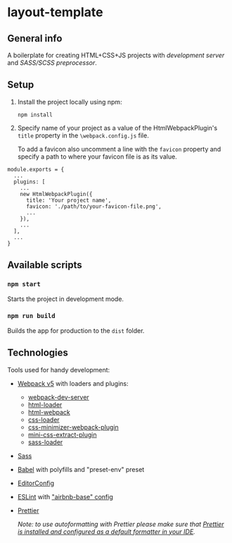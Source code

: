 # layout-template

## General info

A boilerplate for creating HTML+CSS+JS projects with _development server_ and _SASS/SCSS preprocessor_.

## Setup

1. Install the project locally using npm:

   `npm install`

2. Specify name of your project as a value of the HtmlWebpackPlugin's `title` property in the `\webpack.config.js` file.

   To add a favicon also uncomment a line with the `favicon` property and specify a path to where your favicon file is as its value.

```
module.exports = {
  ...
  plugins: [
    ...
    new HtmlWebpackPlugin({
      title: 'Your project name',
      favicon: './path/to/your-favicon-file.png',
      ...
    }),
    ...
  ],
  ...
}
```

## Available scripts

### `npm start`

Starts the project in development mode.

### `npm run build`

Builds the app for production to the `dist` folder.

## Technologies

Tools used for handy development:

- [Webpack v5](https://webpack.js.org/) with loaders and plugins:
  - [webpack-dev-server](https://webpack.js.org/configuration/dev-server/)
  - [html-loader](https://webpack.js.org/loaders/html-loader/)
  - [html-webpack](https://webpack.js.org/plugins/html-webpack-plugin/)
  - [css-loader](https://webpack.js.org/loaders/css-loader/)
  - [css-minimizer-webpack-plugin](https://webpack.js.org/plugins/css-minimizer-webpack-plugin/)
  - [mini-css-extract-plugin](https://webpack.js.org/plugins/mini-css-extract-plugin/)
  - [sass-loader](https://webpack.js.org/loaders/sass-loader/)
- [Sass](https://sass-lang.com/)
- [Babel](https://babeljs.io/) with polyfills and "preset-env" preset
- [EditorConfig](https://editorconfig.org/)
- [ESLint](https://eslint.org/) with ["airbnb-base" config](https://www.npmjs.com/package/eslint-config-airbnb-base)
- [Prettier](https://editorconfig.org/)

  _Note: to use autoformatting with Prettier please make sure that [Prettier is installed and configured as a default formatter in your IDE](https://prettier.io/docs/en/editors.html)._
